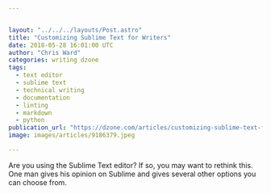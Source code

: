 ```yaml
---


layout: "../../../layouts/Post.astro"
title: "Customizing Sublime Text for Writers"
date: 2018-05-28 16:01:00 UTC
author: "Chris Ward"
categories: writing dzone
tags:
  - text editor
  - sublime text
  - technical writing
  - documentation
  - linting
  - markdown
  - python
publication_url: "https://dzone.com/articles/customizing-sublime-text-for-writers"
image: images/articles/9186379.jpeg

---
```

Are you using the Sublime Text editor? If so, you may want to rethink this. One man gives his opinion on Sublime and gives several other options you can choose from.

